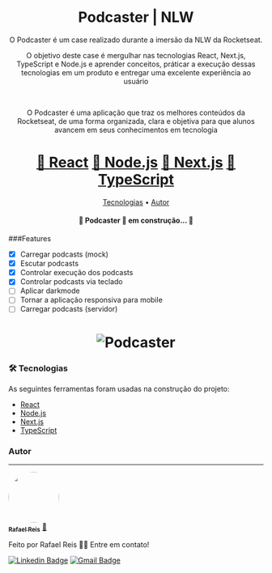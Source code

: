 <h1 align="center">Podcaster | NLW</h1>

<p align="center">O Podcaster é um case realizado durante a imersão da NLW da Rocketseat.</p>
<p align="center">O objetivo deste case é mergulhar nas tecnologias React, Next.js, TypeScript e Node.js e aprender conceitos, práticar a execução dessas tecnologias em um produto e entregar uma excelente experiência ao usuário</p>
<br>
<p align="center">O Podcaster é uma aplicação que traz os melhores conteúdos da Rocketseat, de uma forma organizada, clara e objetiva para que alunos avancem em seus conhecimentos em tecnologia</p>


<h1 align="center">
    <a href="https://pt-br.reactjs.org/">🔗 React</a>
<a href="https://nodejs.org/en/">🔗 Node.js</a>
<a href="https://nextjs.org/">🔗 Next.js</a>
<a href="https://www.typescriptlang.org/">🔗 TypeScript</a>
</h1>

<p align="center">
 <a href="#tecnologias">Tecnologias</a> • 
 <a href="#autor">Autor</a>
</p>

<h4 align="center"> 
	🚧  Podcaster 🚀 em construção...  🚧
</h4>

###Features
- [x] Carregar podcasts (mock)
- [x] Escutar podcasts
- [x] Controlar execução dos podcasts
- [x] Controlar podcasts via teclado
- [ ] Aplicar darkmode
- [ ] Tornar a aplicação responsiva para mobile
- [ ] Carregar podcasts (servidor)

<h1 align="center">
  <img alt="Podcaster" title="#Podcaster" src="https://uploaddeimagens.com.br/imagens/LXQFy_8" />
</h1>

### 🛠 Tecnologias

As seguintes ferramentas foram usadas na construção do projeto:

- [React](https://pt-br.reactjs.org/)
- [Node.js](https://nodejs.org/en/)
- [Next.js](https://nextjs.org/)
- [TypeScript](https://www.typescriptlang.org/)

### Autor
---
<a href="https://www.linkedin.com/in/rafael-araujo-reis/">
 <img style="border-radius: 50%;" src="https://media-exp1.licdn.com/dms/image/C4E03AQE0xtGqgN_LJg/profile-displayphoto-shrink_800_800/0/1523476311769?e=1625097600&v=beta&t=uSHybNJAra8b4OSVaVWP8YD8LPk3EeLUU8iKlcon51E" width="100px;" alt=""/>
 <br />
 <sub><b>Rafael Reis</b></sub></a> <a href="https://www.linkedin.com/in/rafael-araujo-reis/" title="Linkedin">🚀</a>


Feito por Rafael Reis 👋🏽  Entre em contato!

[![Linkedin Badge](https://img.shields.io/badge/-Rafael-blue?style=flat-square&logo=Linkedin&logoColor=white&link=https://www.linkedin.com/in/rafael-araujo-reis/)](https://www.linkedin.com/in/rafael-araujo-reis/) 
[![Gmail Badge](https://img.shields.io/badge/-rafa.araujoreis@gmail.com-c14438?style=flat-square&logo=Gmail&logoColor=white&link=mailto:rafa.araujoreis@gmail.com)](mailto:rafa.araujoreis@gmail.com)
